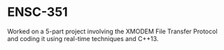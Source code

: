# ENSC-351
Worked on a 5-part project involving the XMODEM File Transfer Protocol and coding it using real-time techniques and C++13.
